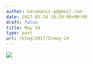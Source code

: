 ```yaml
---
author: karamanis.g@gmail.com
date: 2017-05-24 18:29:00+00:00
draft: false
title: May 24
type: post
url: /blog/2017/5/may-24
---
```


![](/images/2017-05-24-20175may-24/image-asset.jpeg)

